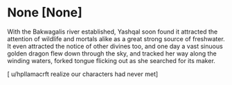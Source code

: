 # None [None]

With the Bakwagalis river established, Yashqal soon found it attracted the attention of wildlife and mortals alike as a great strong source of freshwater. It even attracted the notice of other divines too, and one day a vast sinuous golden dragon flew down through the sky, and tracked her way along the winding waters, forked tongue flicking out as she searched for its maker.     

[ u/hpllamacrft realize our characters had never met]
